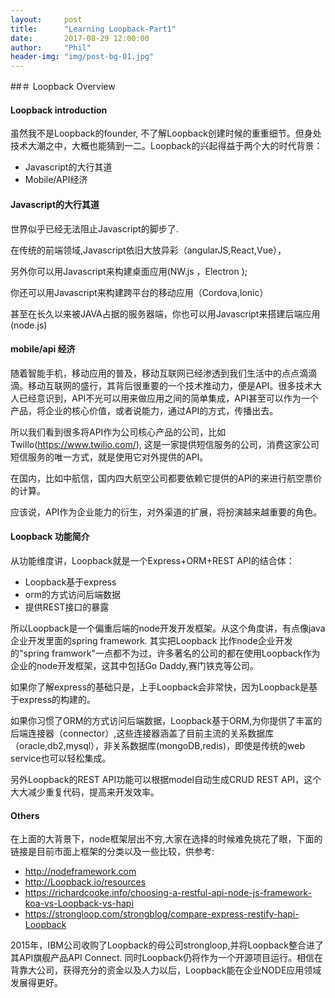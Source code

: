 ```yaml
---
layout:     post
title:      "Learning Loopback-Part1"
date:       2017-08-29 12:00:00
author:     "Phil"
header-img: "img/post-bg-01.jpg"
---
```


##＃ Loopback Overview

#### Loopback introduction

虽然我不是Loopback的founder, 不了解Loopback创建时候的重重细节。但身处技术大潮之中，大概也能猜到一二。Loopback的兴起得益于两个大的时代背景：

* Javascript的大行其道
* Mobile/API经济

#### Javascript的大行其道

世界似乎已经无法阻止Javascript的脚步了.

在传统的前端领域,Javascript依旧大放异彩（angularJS,React,Vue），

另外你可以用Javascript来构建桌面应用(NW.js ，Electron );

你还可以用Javascript来构建跨平台的移动应用（Cordova,Ionic）

甚至在长久以来被JAVA占据的服务器端，你也可以用Javascript来搭建后端应用(node.js)

#### mobile/api 经济
随着智能手机，移动应用的普及，移动互联网已经渗透到我们生活中的点点滴滴滴。移动互联网的盛行，其背后很重要的一个技术推动力，便是API。很多技术大人已经意识到，API不光可以用来做应用之间的简单集成，API甚至可以作为一个产品，将企业的核心价值，或者说能力，通过API的方式，传播出去。

所以我们看到很多将API作为公司核心产品的公司，比如Twillo(https://www.twilio.com/),
这是一家提供短信服务的公司，消费这家公司短信服务的唯一方式，就是使用它对外提供的API。

在国内，比如中航信，国内四大航空公司都要依赖它提供的API的来进行航空票价的计算。

应该说，API作为企业能力的衍生，对外渠道的扩展，将扮演越来越重要的角色。

#### Loopback 功能简介

从功能维度讲，Loopback就是一个Express+ORM+REST API的结合体：

* Loopback基于express
* orm的方式访问后端数据
* 提供REST接口的暴露

所以Loopback是一个偏重后端的node开发开发框架。从这个角度讲，有点像java企业开发里面的spring framework. 其实把Loopback 比作node企业开发的"spring framwork"一点都不为过，许多著名的公司的都在使用Loopback作为企业的node开发框架，这其中包括Go Daddy,赛门铁克等公司。

如果你了解express的基础只是，上手Loopback会非常快，因为Loopback是基于express的构建的。

如果你习惯了ORM的方式访问后端数据，Loopback基于ORM,为你提供了丰富的后端连接器（connector）,这些连接器涵盖了目前主流的关系数据库（oracle,db2,mysql），非关系数据库(mongoDB,redis)，即使是传统的web service也可以轻松集成。

另外Loopback的REST API功能可以根据model自动生成CRUD REST API，这个大大减少重复代码，提高来开发效率。


#### Others
在上面的大背景下，node框架层出不穷,大家在选择的时候难免挑花了眼，下面的链接是目前市面上框架的分类以及一些比较，供参考:

* http://nodeframework.com
* http://Loopback.io/resources
* https://richardcooke.info/choosing-a-restful-api-node-js-framework-koa-vs-Loopback-vs-hapi
* https://strongloop.com/strongblog/compare-express-restify-hapi-Loopback

2015年，IBM公司收购了Loopback的母公司strongloop,并将Loopback整合进了其API旗舰产品API Connect. 同时Loopback仍将作为一个开源项目运行。相信在背靠大公司，获得充分的资金以及人力以后，Loopback能在企业NODE应用领域发展得更好。
